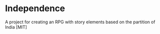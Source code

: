 # Independence
A project for creating an RPG with story elements based on the partition of India [MIT]
